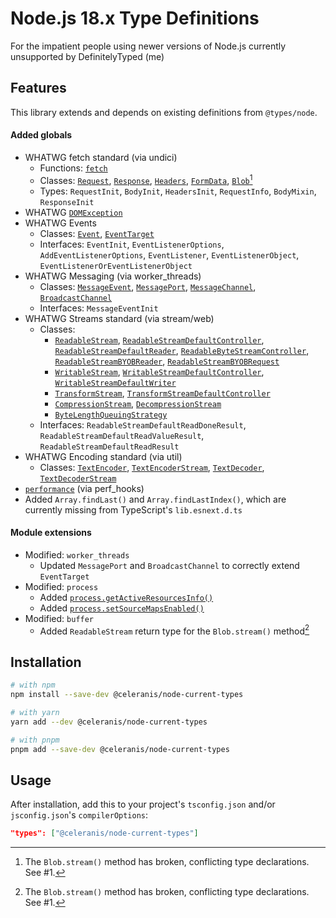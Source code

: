 # Node.js 18.x Type Definitions
For the impatient people using newer versions of Node.js
currently unsupported by DefinitelyTyped (me)

## Features
This library extends and depends on existing definitions from `@types/node`. 

#### Added globals
- WHATWG fetch standard (via undici)
	- Functions:
		[`fetch`](https://nodejs.org/dist/latest-v18.x/docs/api/globals.html#fetch)
	- Classes: 
		[`Request`](https://nodejs.org/dist/latest-v18.x/docs/api/globals.html#request),
		[`Response`](https://nodejs.org/dist/latest-v18.x/docs/api/globals.html#response),
		[`Headers`](https://nodejs.org/dist/latest-v18.x/docs/api/globals.html#class-headers),
		[`FormData`](https://nodejs.org/dist/latest-v18.x/docs/api/globals.html#class-formdata),
		[`Blob`](https://nodejs.org/dist/latest-v18.x/docs/api/globals.html#class-blob)[^1]
	- Types: 
		`RequestInit`, `BodyInit`, `HeadersInit`,
		`RequestInfo`, `BodyMixin`, `ResponseInit`
- WHATWG [`DOMException`](https://nodejs.org/dist/latest-v18.x/docs/api/globals.html#domexception)
- WHATWG Events
	- Classes: 
		[`Event`](https://nodejs.org/dist/latest-v18.x/docs/api/globals.html#event),
		[`EventTarget`](https://nodejs.org/dist/latest-v18.x/docs/api/globals.html#eventtarget)
	- Interfaces:
		`EventInit`, `EventListenerOptions`,
		`AddEventListenerOptions`, `EventListener`, 
		`EventListenerObject`, `EventListenerOrEventListenerObject`
- WHATWG Messaging (via worker_threads)
	- Classes: 
		[`MessageEvent`](https://nodejs.org/dist/latest-v18.x/docs/api/globals.html#messageevent),
		[`MessagePort`](https://nodejs.org/dist/latest-v18.x/docs/api/globals.html#messageport),
		[`MessageChannel`](https://nodejs.org/dist/latest-v18.x/docs/api/globals.html#messagechannel),
		[`BroadcastChannel`](https://nodejs.org/dist/latest-v18.x/docs/api/globals.html#broadcastchannel)
	- Interfaces:
		`MessageEventInit`
- WHATWG Streams standard (via stream/web)
	- Classes:
		- [`ReadableStream`](https://nodejs.org/dist/latest-v18.x/docs/api/globals.html#class-readablestream), 
			[`ReadableStreamDefaultController`](https://nodejs.org/dist/latest-v18.x/docs/api/globals.html#class-readablestreamdefaultcontroller),
			[`ReadableStreamDefaultReader`](https://nodejs.org/dist/latest-v18.x/docs/api/globals.html#class-readablestreamdefaultreader),
			[`ReadableByteStreamController`](https://nodejs.org/dist/latest-v18.x/docs/api/globals.html#class-readablebytestreamcontroller),
			[`ReadableStreamBYOBReader`](https://nodejs.org/dist/latest-v18.x/docs/api/globals.html#class-readablestreambyobreader),
			[`ReadableStreamBYOBRequest`](https://nodejs.org/dist/latest-v18.x/docs/api/globals.html#class-readablestreambyobrequest)
		- [`WritableStream`](https://nodejs.org/dist/latest-v18.x/docs/api/globals.html#class-writablestream),
			[`WritableStreamDefaultController`](https://nodejs.org/dist/latest-v18.x/docs/api/globals.html#class-writablestreamdefaultcontroller),
			[`WritableStreamDefaultWriter`](https://nodejs.org/dist/latest-v18.x/docs/api/globals.html#class-writablestreamdefaultwriter)
		- [`TransformStream`](https://nodejs.org/dist/latest-v18.x/docs/api/globals.html#class-transformstream),
			[`TransformStreamDefaultController`](https://nodejs.org/dist/latest-v18.x/docs/api/globals.html#class-transformstreamdefaultcontroller)
		- [`CompressionStream`](https://nodejs.org/dist/latest-v18.x/docs/api/globals.html#class-compressionstream),
			[`DecompressionStream`](https://nodejs.org/dist/latest-v18.x/docs/api/globals.html#class-decompressionstream)
		- [`ByteLengthQueuingStrategy`](https://nodejs.org/dist/latest-v18.x/docs/api/globals.html#class-bytelengthqueuingstrategy)
	- Interfaces:
		`ReadableStreamDefaultReadDoneResult`,
		`ReadableStreamDefaultReadValueResult`,
		`ReadableStreamDefaultReadResult`
- WHATWG Encoding standard (via util)
	- Classes:
		[`TextEncoder`](https://nodejs.org/dist/latest-v18.x/docs/api/globals.html#textencoder),
		[`TextEncoderStream`](https://nodejs.org/dist/latest-v18.x/docs/api/globals.html#class-textencoderstream),
		[`TextDecoder`](https://nodejs.org/dist/latest-v18.x/docs/api/globals.html#textdecoder),
		[`TextDecoderStream`](https://nodejs.org/dist/latest-v18.x/docs/api/globals.html#class-textdecoderstream)
- [`performance`](https://nodejs.org/dist/latest-v18.x/docs/api/globals.html#performance) (via perf_hooks)
- Added `Array.findLast()` and `Array.findLastIndex()`,
	which are currently missing from TypeScript's `lib.esnext.d.ts`

#### Module extensions
- Modified: `worker_threads`
	- Updated `MessagePort` and `BroadcastChannel` to correctly extend `EventTarget`
- Modified: `process`
	- Added [`process.getActiveResourcesInfo()`](https://nodejs.org/dist/latest-v18.x/docs/api/process.html#processgetactiveresourcesinfo)
	- Added [`process.setSourceMapsEnabled()`](https://nodejs.org/dist/latest-v18.x/docs/api/process.html#processsetsourcemapsenabledval)
- Modified: `buffer`
	- Added `ReadableStream` return type for the `Blob.stream()` method[^1]

## Installation
```sh
# with npm
npm install --save-dev @celeranis/node-current-types

# with yarn
yarn add --dev @celeranis/node-current-types

# with pnpm
pnpm add --save-dev @celeranis/node-current-types
```

## Usage
After installation, add this to your project's `tsconfig.json` and/or `jsconfig.json`'s `compilerOptions`:
```json
"types": ["@celeranis/node-current-types"]
```

[^1]: The `Blob.stream()` method has broken, conflicting type declarations. See #1.